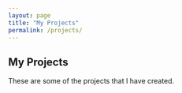 ```yaml
---
layout: page
title: "My Projects"
permalink: /projects/
---
```


## My Projects
These are some of the projects that I have created.
